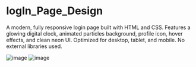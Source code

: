 ﻿# logIn_Page_Design
A modern, fully responsive login page built with HTML and CSS. Features a glowing digital clock, animated particles background, profile icon, hover effects, and clean neon UI. Optimized for desktop, tablet, and mobile. No external libraries used.

![image](https://github.com/user-attachments/assets/136a518d-f86c-4fa7-af16-e3d183a8ea1b)
![image](https://github.com/user-attachments/assets/1c34938b-71a3-44e5-984f-c25be1da37b7)
